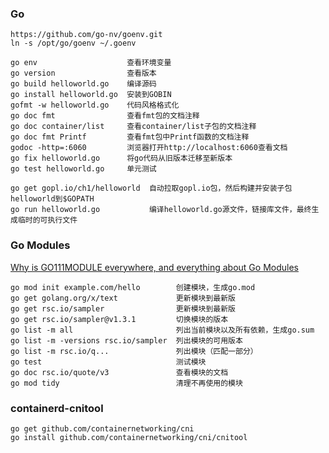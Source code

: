 ### Go

```
https://github.com/go-nv/goenv.git
ln -s /opt/go/goenv ~/.goenv

go env                    查看环境变量
go version                查看版本
go build helloworld.go    编译源码
go install helloworld.go  安装到GOBIN
gofmt -w helloworld.go    代码风格格式化
go doc fmt                查看fmt包的文档注释
go doc container/list     查看container/list子包的文档注释
go doc fmt Printf         查看fmt包中Printf函数的文档注释
godoc -http=:6060         浏览器打开http://localhost:6060查看文档
go fix helloworld.go      将go代码从旧版本迁移至新版本
go test helloworld.go     单元测试

go get gopl.io/ch1/helloworld  自动拉取gopl.io包，然后构建并安装子包helloworld到$GOPATH
go run helloworld.go           编译helloworld.go源文件，链接库文件，最终生成临时的可执行文件
```

### Go Modules

[Why is GO111MODULE everywhere, and everything about Go Modules](https://dev.to/maelvls/why-is-go111module-everywhere-and-everything-about-go-modules-24k)

```
go mod init example.com/hello        创建模块，生成go.mod
go get golang.org/x/text             更新模块到最新版
go get rsc.io/sampler                更新模块到最新版
go get rsc.io/sampler@v1.3.1         切换模块的版本
go list -m all                       列出当前模块以及所有依赖，生成go.sum
go list -m -versions rsc.io/sampler  列出模块的可用版本
go list -m rsc.io/q...               列出模块（匹配一部分）
go test                              测试模块
go doc rsc.io/quote/v3               查看模块的文档
go mod tidy                          清理不再使用的模块
```

### containerd-cnitool

```
go get github.com/containernetworking/cni
go install github.com/containernetworking/cni/cnitool
```


